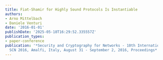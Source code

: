 ```yaml
---
title: Fiat-Shamir for Highly Sound Protocols Is Instantiable
authors:
- Arno Mittelbach
- Daniele Venturi
date: '2016-01-01'
publishDate: '2025-05-18T16:29:52.335557Z'
publication_types:
- paper-conference
publication: '*Security and Cryptography for Networks - 10th International Conference,
  SCN 2016, Amalfi, Italy, August 31 - September 2, 2016, Proceedings*'
---
```

